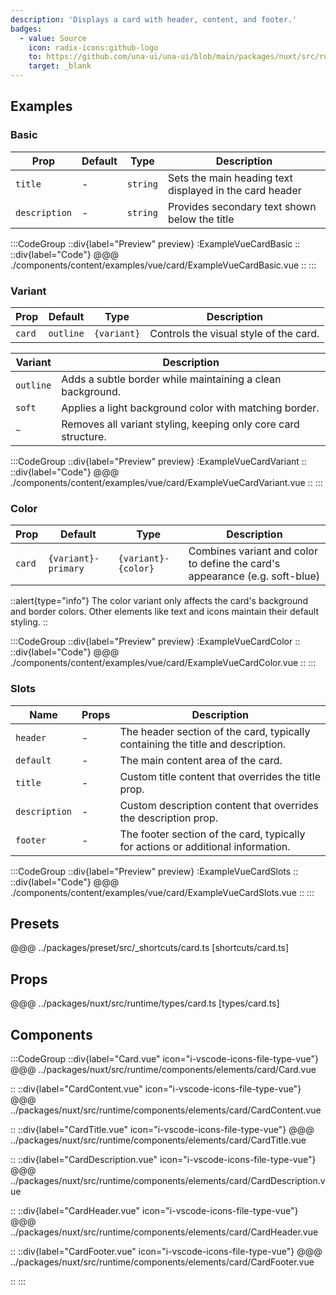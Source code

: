 ```yaml
---
description: 'Displays a card with header, content, and footer.'
badges:
  - value: Source
    icon: radix-icons:github-logo
    to: https://github.com/una-ui/una-ui/blob/main/packages/nuxt/src/runtime/components/elements/card/Card.vue
    target: _blank
---
```


## Examples

### Basic

| Prop          | Default | Type     | Description                                             |
| ------------- | ------- | -------- | ------------------------------------------------------- |
| `title`       | -       | `string` | Sets the main heading text displayed in the card header |
| `description` | -       | `string` | Provides secondary text shown below the title           |

:::CodeGroup
::div{label="Preview" preview}
:ExampleVueCardBasic
::
::div{label="Code"}
@@@ ./components/content/examples/vue/card/ExampleVueCardBasic.vue
::
:::

### Variant

| Prop   | Default   | Type        | Description                            |
| ------ | --------- | ----------- | -------------------------------------- |
| `card` | `outline` | `{variant}` | Controls the visual style of the card. |

| Variant   | Description                                                    |
| --------- | -------------------------------------------------------------- |
| `outline` | Adds a subtle border while maintaining a clean background.     |
| `soft`    | Applies a light background color with matching border.         |
| `~`       | Removes all variant styling, keeping only core card structure. |

:::CodeGroup
::div{label="Preview" preview}
:ExampleVueCardVariant
::
::div{label="Code"}
@@@ ./components/content/examples/vue/card/ExampleVueCardVariant.vue
::
:::

### Color

| Prop   | Default             | Type                | Description                                                                 |
| ------ | ------------------- | ------------------- | --------------------------------------------------------------------------- |
| `card` | `{variant}-primary` | `{variant}-{color}` | Combines variant and color to define the card's appearance (e.g. soft-blue) |

::alert{type="info"}
The color variant only affects the card's background and border colors. Other elements like text and icons maintain their default styling.
::

:::CodeGroup
::div{label="Preview" preview}
:ExampleVueCardColor
::
::div{label="Code"}
@@@ ./components/content/examples/vue/card/ExampleVueCardColor.vue
::
:::

### Slots

| Name          | Props | Description                                                                      |
| ------------- | ----- | -------------------------------------------------------------------------------- |
| `header`      | -     | The header section of the card, typically containing the title and description.  |
| `default`     | -     | The main content area of the card.                                               |
| `title`       | -     | Custom title content that overrides the title prop.                              |
| `description` | -     | Custom description content that overrides the description prop.                  |
| `footer`      | -     | The footer section of the card, typically for actions or additional information. |

:::CodeGroup
::div{label="Preview" preview}
:ExampleVueCardSlots
::
::div{label="Code"}
@@@ ./components/content/examples/vue/card/ExampleVueCardSlots.vue
::
:::

## Presets

@@@ ../packages/preset/src/_shortcuts/card.ts [shortcuts/card.ts]

## Props

@@@ ../packages/nuxt/src/runtime/types/card.ts [types/card.ts]

## Components

:::CodeGroup
::div{label="Card.vue" icon="i-vscode-icons-file-type-vue"}
@@@ ../packages/nuxt/src/runtime/components/elements/card/Card.vue

::
::div{label="CardContent.vue" icon="i-vscode-icons-file-type-vue"}
@@@ ../packages/nuxt/src/runtime/components/elements/card/CardContent.vue

::
::div{label="CardTitle.vue" icon="i-vscode-icons-file-type-vue"}
@@@ ../packages/nuxt/src/runtime/components/elements/card/CardTitle.vue

::
::div{label="CardDescription.vue" icon="i-vscode-icons-file-type-vue"}
@@@ ../packages/nuxt/src/runtime/components/elements/card/CardDescription.vue

::
::div{label="CardHeader.vue" icon="i-vscode-icons-file-type-vue"}
@@@ ../packages/nuxt/src/runtime/components/elements/card/CardHeader.vue

::
::div{label="CardFooter.vue" icon="i-vscode-icons-file-type-vue"}
@@@ ../packages/nuxt/src/runtime/components/elements/card/CardFooter.vue

::
:::
